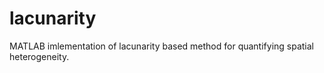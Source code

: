 # lacunarity
MATLAB imlementation of lacunarity based method for quantifying spatial heterogeneity.
